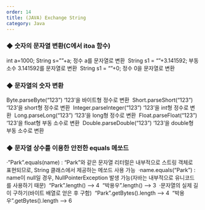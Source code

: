 ```yaml
---
order: 14
title: (JAVA) Exchange String
category: Java
---
```


### ◆ 숫자의 문자열 변환(C에서 itoa 함수) 
int a=1000; String s=””+a; 정수 a를 문자열로 변환 
String s1 = “”+3.141592; 부동 소수 3.141592를 문자열로 변환 
String s1 = “”+0; 정수 0을 문자열로 변환 

### ◆ 문자열의 숫자 변환 
Byte.parseByte(“123”) ‘123’을 바이트형 정수로 변환 
Short.parseShort(“123”) ‘123’을 short형 정수로 변환 
Integer.parseInteger(“123”) ‘123’을 int형 정수로 변환 
Long.parseLong(“123”) ‘123’을 long형 정수로 변환 
Float.parseFloat(“123”) ‘123’을 float형 부동 소수로 변환 
Double.parseDouble(“123”) ‘123’을 double형 부동 소수로 변환 

### ◆ 문자열 상수를 이용한 안전한 equals 메쏘드 
·”Park”.equals(name) : “Park”와 같은 문자열 리터럴은 내부적으로 스트링 객체로 표현되므로, String 클래스에서 제공하는 메쏘드 사용 가능 
·name.equals(“Park”) : name이 null일 경우, NullPointerException 발생 가능(자바는 내부적으로 유니코드를 사용하기 때문) 
“Park”.length() --> 4 
“박용우”.length() --> 3 
·문자열의 실제 길이 구하기(바이트 배열로 얻은 후 구함) 
“Park”.getBytes().length --> 4 
“박용우”.getBytes().length --> 6 
